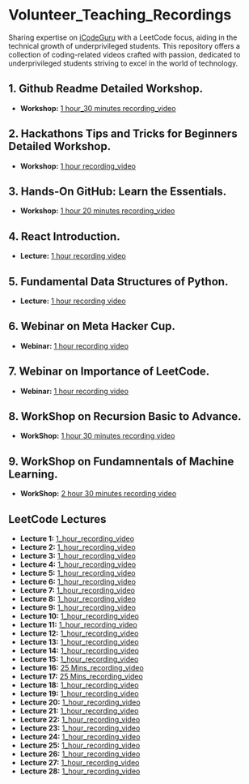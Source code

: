 # Volunteer_Teaching_Recordings
Sharing expertise on [iCodeGuru](https://icodeguru.weebly.com/) with a LeetCode focus, aiding in the technical growth of underprivileged students. This repository offers a collection of coding-related videos crafted with passion, dedicated to underprivileged students striving to excel in the world of technology.

## 1. Github Readme Detailed Workshop.
- **Workshop:** [1 hour_30 minutes recording_video](https://www.facebook.com/iCodeguru/videos/737314778609346)

## 2. Hackathons Tips and Tricks for Beginners Detailed Workshop.
- **Workshop:** [1 hour recording_video](https://www.facebook.com/iCodeguru/videos/1528920457839628)

## 3. Hands-On GitHub: Learn the Essentials.
- **Workshop:** [1 hour 20 minutes recording_video](https://web.facebook.com/iCodeguru/videos/797777002113266)

## 4. React Introduction.
- **Lecture:**  [1 hour recording video](https://www.facebook.com/iCodeguru/videos/8274595349266404)
  
## 5. Fundamental Data Structures of Python.
- **Lecture:**  [1 hour recording video](https://www.youtube.com/live/MaJyeQBLj7A)
  
## 6. Webinar on Meta Hacker Cup.
- **Webinar:**  [1 hour recording video](https://www.youtube.com/watch?v=XjZlSS-HtAs)
  
## 7. Webinar on Importance of LeetCode.
- **Webinar:**  [1 hour recording video](https://www.youtube.com/watch?v=7A7Ykb-h9fw)
  
## 8. WorkShop on Recursion Basic to Advance.
- **WorkShop:**  [1 hour 30 minutes recording video](https://www.facebook.com/iCodeguru/videos/398631263090868)

## 9. WorkShop on Fundamnentals of Machine Learning.
- **WorkShop:** [2 hour 30 minutes recording video](https://www.facebook.com/iCodeguru/videos/1084182909482818)

## LeetCode Lectures
- **Lecture 1:** [1_hour_recording_video](https://www.facebook.com/iCodeguru/videos/1258403118477811)
- **Lecture 2:** [1_hour_recording_video](https://www.facebook.com/iCodeguru/videos/300146373164685)
- **Lecture 3:** [1_hour_recording_video](https://www.facebook.com/iCodeguru/videos/2185179978500939)
- **Lecture 4:** [1_hour_recording_video](https://www.facebook.com/iCodeguru/videos/396703180034024)
- **Lecture 5:** [1_hour_recording_video](https://www.facebook.com/iCodeguru/videos/995867158561148)
- **Lecture 6:** [1_hour_recording_video](https://www.facebook.com/iCodeguru/videos/841148441194489)
- **Lecture 7:** [1_hour_recording_video](https://www.facebook.com/iCodeguru/videos/431252989671819)
- **Lecture 8:** [1_hour_recording_video](https://www.facebook.com/iCodeguru/videos/448289547924716)
- **Lecture 9:** [1_hour_recording_video](https://www.facebook.com/iCodeguru/videos/973927527566025)
- **Lecture 10:** [1_hour_recording_video](https://www.facebook.com/iCodeguru/videos/1831569677326643)
- **Lecture 11:** [1_hour_recording_video](https://www.facebook.com/iCodeguru/videos/1122422868991190)
- **Lecture 12:** [1_hour_recording_video](https://www.facebook.com/iCodeguru/videos/426865503652638)
- **Lecture 13:** [1_hour_recording_video](https://www.facebook.com/iCodeguru/videos/1419944138670845)
- **Lecture 14:** [1_hour_recording_video](https://www.facebook.com/iCodeguru/videos/1206039483744858)
- **Lecture 15:** [1_hour_recording_video](https://www.facebook.com/iCodeguru/videos/460749686692726)
- **Lecture 16:** [25 Mins_recording_video](https://www.facebook.com/iCodeguru/videos/2497179950468224)
- **Lecture 17:** [25 Mins_recording_video](https://www.facebook.com/iCodeguru/videos/460603346710947)
- **Lecture 18:** [1_hour_recording_video](https://www.facebook.com/iCodeguru/videos/861689952653699)
- **Lecture 19:** [1_hour_recording_video](https://www.facebook.com/iCodeguru/videos/1912479829270893)
- **Lecture 20:** [1_hour_recording_video](https://www.facebook.com/iCodeguru/videos/1605923709968259)
- **Lecture 21:** [1_hour_recording_video](https://www.facebook.com/iCodeguru/videos/1925396051256515)
- **Lecture 22:** [1_hour_recording_video](https://www.facebook.com/iCodeguru/videos/827645715807168)
- **Lecture 23:** [1_hour_recording_video](https://www.facebook.com/iCodeguru/videos/7861721453897415)
- **Lecture 24:** [1_hour_recording_video](https://www.facebook.com/iCodeguru/videos/1548595335759767)
- **Lecture 25:** [1_hour_recording_video](https://www.facebook.com/iCodeguru/videos/1272725444110044)
- **Lecture 26:** [1_hour_recording_video](https://www.facebook.com/iCodeguru/videos/1749640452466493)
- **Lecture 27:** [1_hour_recording_video](https://www.facebook.com/share/v/9ZU9o3pugMuqVUdk/)
- **Lecture 28:** [1_hour_recording_video](https://www.facebook.com/iCodeguru/videos/537942072458004)

<!--  - **Lecture 2:** [1_hour_recording_video](https://fb.watch/qC1TxH05LO/)  -->
